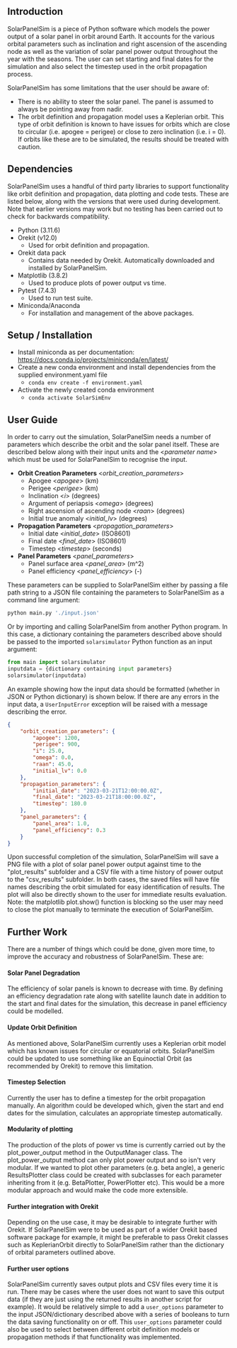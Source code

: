## Introduction
SolarPanelSim is a piece of Python software which models the power output of a solar panel in orbit around Earth. It accounts for the various orbital parameters such as inclination and right ascension of the ascending node as well as the variation of solar panel power output throughout the year with the seasons. The user can set starting and final dates for the simulation and also select the timestep used in the orbit propagation process.

SolarPanelSim has some limitations that the user should be aware of:
- There is no ability to steer the solar panel. The panel is assumed to always be pointing away from nadir.
- The orbit definition and propagation model uses a Keplerian orbit. This type of orbit definition is known to have issues for orbits which are close to circular (i.e. apogee = perigee) or close to zero inclination (i.e. i = 0). If orbits like these are to be simulated, the results should be treated with caution.
## Dependencies
SolarPanelSim uses a handful of third party libraries to support functionality like orbit definition and propagation, data plotting and code tests. These are listed below, along with the versions that were used during development. Note that earlier versions may work but no testing has been carried out to check for backwards compatibility. 
- Python (3.11.6)
- Orekit (v12.0)
	- Used for orbit definition and propagation.
- Orekit data pack
	- Contains data needed by Orekit. Automatically downloaded and installed by SolarPanelSim.
- Matplotlib (3.8.2)
	- Used to produce plots of power output vs time.
- Pytest (7.4.3)
	- Used to run test suite.
- Miniconda/Anaconda
	- For installation and management of the above packages.

## Setup / Installation
- Install miniconda as per documentation: https://docs.conda.io/projects/miniconda/en/latest/
- Create a new conda environment and install dependencies from the supplied environment.yaml file
	- `conda env create -f environment.yaml`
- Activate the newly created conda environment
	- `conda activate SolarSimEnv`

## User Guide
In order to carry out the simulation, SolarPanelSim needs a number of parameters which describe the orbit and the solar panel itself. These are described below along with their input units and the <*parameter name*> which must be used for SolarPanelSim to recognise the input.
- **Orbit Creation Parameters** <*orbit_creation_parameters*>
	- Apogee <*apogee*> (km)
	- Perigee <*perigee*> (km)
	- Inclination <*i*> (degrees)
	- Argument of periapsis <*omega*> (degrees)
	- Right ascension of ascending node <*raan*> (degrees)
	- Initial true anomaly <*initial_lv*> (degrees)
- **Propagation Parameters** <*propagation_parameters*>
	- Initial date <*initial_date*> (ISO8601)
	- Final date <*final_date*> (ISO8601)
	- Timestep <*timestep*> (seconds)
- **Panel Parameters** <*panel_parameters*>
	- Panel surface area <*panel_area*> (m^2)
	- Panel efficiency <*panel_efficiency*> (-)

These parameters can be supplied to SolarPanelSim either by passing a file path string to a JSON file containing the parameters to SolarPanelSim as a command line argument:
```bash
python main.py './input.json'
```

Or by importing and calling SolarPanelSim from another Python program. In this case, a dictionary containing the parameters described above should be passed to the imported `solarsimulator` Python function as an input argument:
```python
from main import solarsimulator
inputdata = {dictionary containing input parameters}
solarsimulator(inputdata)
```

An example showing how the input data should be formatted (whether in JSON or Python dictionary) is shown below. If there are any errors in the input data, a `UserInputError` exception will be raised with a message describing the error.
```JSON
{
	"orbit_creation_parameters": {
		"apogee": 1200,
		"perigee": 900,
		"i": 25.0,
		"omega": 0.0,
		"raan": 45.0,
		"initial_lv": 0.0
	},
	"propagation_parameters": {
		"initial_date": "2023-03-21T12:00:00.0Z",
		"final_date": "2023-03-21T18:00:00.0Z",
		"timestep": 180.0
	},
	"panel_parameters": {
		"panel_area": 1.0,
		"panel_efficiency": 0.3
	}
}
```

Upon successful completion of the simulation, SolarPanelSim will save a PNG file with a plot of solar panel power output against time to the "plot_results" subfolder and a CSV file with a time history of power output to the "csv_results" subfolder. In both cases, the saved files will have file names describing the orbit simulated for easy identification of results. The plot will also be directly shown to the user for immediate results evaluation. Note: the matplotlib plot.show() function is blocking so the user may need to close the plot manually to terminate the execution of SolarPanelSim.

## Further Work
There are a number of things which could be done, given more time, to improve the accuracy and robustness of SolarPanelSim. These are:
#### Solar Panel Degradation
The efficiency of solar panels is known to decrease with time. By defining an efficiency degradation rate along with satellite launch date in addition to the start and final dates for the simulation, this decrease in panel efficiency could be modelled.
#### Update Orbit Definition
As mentioned above, SolarPanelSim currently uses a Keplerian orbit model which has known issues for circular or equatorial orbits. SolarPanelSim could be updated to use something like an Equinoctial Orbit (as recommended by Orekit) to remove this limitation.
#### Timestep Selection
Currently the user has to define a timestep for the orbit propagation manually. An algorithm could be developed which, given the start and end dates for the simulation, calculates an appropriate timestep automatically.
#### Modularity of plotting
The production of the plots of power vs time is currently carried out by the plot_power_output method in the OutputManager class. The plot_power_output method can only plot power output and so isn't very modular. If we wanted to plot other parameters (e.g. beta angle), a generic ResultsPlotter class could be created with subclasses for each parameter inheriting from it (e.g. BetaPlotter, PowerPlotter etc). This would be a more modular approach and would make the code more extensible.
#### Further integration with Orekit
Depending on the use case, it may be desirable to integrate further with Orekit. If SolarPanelSim were to be used as part of a wider Orekit based software package for example, it might be preferable to pass Orekit classes such as KeplerianOrbit directly to SolarPanelSim rather than the dictionary of orbital parameters outlined above.
#### Further user options
SolarPanelSim currently saves output plots and CSV files every time it is run. There may be cases where the user does not want to save this output data (if they are just using the returned results in another script for example). It would be relatively simple to add a `user_options` parameter to the input JSON/dictionary described above with a series of booleans to turn the data saving functionality on or off. This `user_options` parameter could also be used to select between different orbit definition models or propagation methods if that functionality was implemented.




